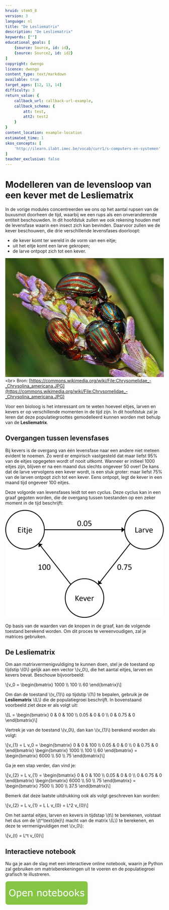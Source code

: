 ```yaml
---
hruid: stem5_8
version: 3
language: nl
title: "De Lesliematrix"
description: "De Lesliematrix"
keywords: [""]
educational_goals: [
    {source: Source, id: id}, 
    {source: Source2, id: id2}
]
copyright: dwengo
licence: dwengo
content_type: text/markdown
available: true
target_ages: [12, 13, 14]
difficulty: 3
return_value: {
    callback_url: callback-url-example,
    callback_schema: {
        att: test,
        att2: test2
    }
}
content_location: example-location
estimated_time: 1
skos_concepts: [
    'http://ilearn.ilabt.imec.be/vocab/curr1/s-computers-en-systemen'
]
teacher_exclusive: false
---
```

# Modelleren van de levensloop van een kever met de Lesliematrix

In de vorige modules concentreerden we ons op het aantal rupsen van de buxusmot doorheen de tijd, waarbij we een rups als een onveranderende entiteit beschouwden. In dit hoofdstuk zullen we ook rekening houden met de levensfase waarin een insect zich kan bevinden. Daarvoor zullen we de kever beschouwen, die drie verschillende levensfases doorloopt:

- de kever komt ter wereld in de vorm van een eitje;
- uit het eitje komt een larve gekropen;
- de larve ontpopt zich tot een kever.

![Kever](embed/kever.jpg "https://commons.wikimedia.org/wiki/File:Chrysomelidae_-_Chrysolina_americana.JPG")<br>
Bron: [https://commons.wikimedia.org/wiki/File:Chrysomelidae_-_Chrysolina_americana.JPG](https://commons.wikimedia.org/wiki/File:Chrysomelidae_-_Chrysolina_americana.JPG)

Voor een bioloog is het interessant om te weten hoeveel eitjes, larven en kevers er op verschillende momenten in de tijd zijn. In dit hoofdstuk zal je leren dat deze populatiegroottes gemodelleerd kunnen worden met behulp van de **Lesliematrix**.

## Overgangen tussen levensfases

Bij kevers is de overgang van één levensfase naar een andere niet meteen evident te noemen. Zo werd er empirisch vastgesteld dat maar liefst 95% van de eitjes opgegeten wordt of nooit uitkomt. Wanneer er initieel 1000 eitjes zijn, blijven er na een maand dus slechts ongeveer 50 over! De kans dat de larve vervolgens een kever wordt, is een stuk groter: maar liefst 75% van de larven ontpopt zich tot een kever. Eens ontpopt, legt de kever in een maand tijd ongeveer 100 eitjes.

Deze volgorde van levensfases leidt tot een cyclus. Deze cyclus kan in een graaf gegoten worden, die de overgang tussen toestanden op een zeker moment in de tijd beschrijft:

![Graaf](embed/graph.png "https://www.wisfaq.nl/pagina.asp?nummer=1883")

Op basis van de waarden van de knopen in de graaf, kan de volgende toestand berekend worden. Om dit proces te vereenvoudigen, zal je matrices gebruiken.

## De Lesliematrix

Om aan matrixvermenigvuldiging te kunnen doen, stel je de toestand op tijdstip \\(0\\) gelijk aan een vector \\(v_0\\), die het aantal eitjes, larven en kevers bevat. Beschouw bijvoorbeeld:

\\[v_0 = \begin{bmatrix} 1000 \\\ 100 \\\ 60 \end{bmatrix}\\]

Om dan de toestand \\(v_{1}\\) op tijdstip \\(1\\) te bepalen, gebruik je de **Lesliematrix** \\(L\\) die de populatiegroei beschrijft. In bovenstaand voorbeeld ziet deze er als volgt uit:

\\[L = \begin{bmatrix} 0 & 0 & 100 \\\ 0.05 & 0 & 0 \\\ 0 & 0.75 & 0 \end{bmatrix}\\]

Vertrek je van de toestand \\(v_0\\), dan kan \\(v_{1}\\) berekend worden als volgt:

\\[v_{1} = L v_0 = \begin{bmatrix} 0 & 0 & 100 \\\ 0.05 & 0 & 0 \\\ 0 & 0.75 & 0 \end{bmatrix} \begin{bmatrix} 1000 \\\ 100 \\\ 60 \end{bmatrix} = \begin{bmatrix} 6000 \\\ 50 \\\ 75 \end{bmatrix}\\]

Ga je een stap verder, dan vind je:

\\[v_{2} = L v_{1} = \begin{bmatrix} 0 & 0 & 100 \\\ 0.05 & 0 & 0 \\\ 0 & 0.75 & 0 \end{bmatrix} \begin{bmatrix} 6000 \\\ 50 \\\ 75 \end{bmatrix} = \begin{bmatrix} 7500 \\\ 300 \\\ 37.5 \end{bmatrix}\\]

Bemerk dat deze laatste uitdrukking ook als volgt geschreven kan worden:

\\[v_{2} = L v_{1} = L L v_{0} = L^2 v_{0}\\]

Om het aantal eitjes, larven en kevers in tijdstap \\(t\\) te berekenen, volstaat het dus om de \\(t^\text{de}\\) macht van de matrix \\(L\\) te berekenen, en deze te vermenigvuldigen met \\(v_0\\):

\\[v_{t} = L^t v_{0}\\]

## Interactieve notebook

Nu ga je aan de slag met een interactieve online notebook, waarin je Python zal gebruiken om matrixberekeningen uit te voeren en de populatiegroei grafisch te illustreren.

[![](embed/knop.png "Knop")](https://kiks.ilabt.imec.be/jupyterhub/?id=6030 "Lesliematrix")
